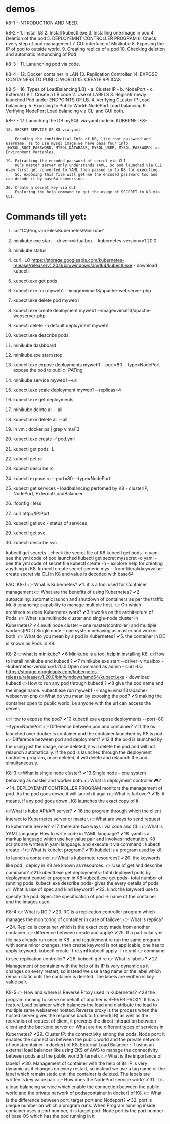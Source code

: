 # demos
k8-1 - INTRODUCTION AND NEED.

k8-2 -  1.	Install k8
	2.	Install kubectl.exe
	3.	Installing one image in pod
	4.	Deletion of the pod
	5.	DEPLOYEMNT CONTROLLER PROGRAM
	6.	Check every step of pod management
	7.	GUI interface of Minikube
	8.	Exposing the IP of pod to outside world.
	9.	Creating replica of a pod
	10.	Checking deletion and automatic relaunching of Pod

k8-3 -  11.     Lanunching pod via code.


k8-4 -  12.	Docker container in LAN 
	13. 	Replication Controller
	14.     EXPOSE CONTAINERS TO PUBLIC WORLD
	15. 	CREATE RPLICAS

k8-5 -  16.	Types of LoadBalancing(LB) - a. Cluster IP - b. NodePort - c. External LB
	1. Create a LB code
	2. Use of LABELS
	3. Regisetr newly launched Pod under ENDPOINTS OF LB.
	4. Verifying CLuster IP Load balancing.
	5. Exposing to Public World: NodePort Load balancing
	6. Verifying NodePort Load balancing via CLI and GUI both.




k8-7 - 	17.	Launching the DB mySQL via yaml code in KUBERNETES-

	18.	SECRET SERVICE OF K8 via yaml-

		Encoding the confidential Info of DB, like root_passwrod and username, as to use mysql image we have pass four info (MYSQL_ROOT_PASSWORD, MYSQL_DATABASE, MYSQL_USER, MYSQL_PASSWORD) as Environment Variables.

	19.	Extracting the encoded password of secret via CLI –
		K8’s master server only understands YAML, so pod launched via CLI even first get converted to YAML then passed in to K8 for executing.
		So, exposing this file will get me the encoded password too and can decode it by base64 conversion.

	20.	Create a secret key via CLI
		Exploring the help command to get the usage of SECERET in K8 via CLI.

# Commands till yet: 

1. cd "C:\Program Files\Kubernetes\Minikube"
2. minikube.exe start --driver=virtualbox --kubernetes-version=v1.20.0
3. minikube status
4. curl -LO https://storage.googleapis.com/kubernetes-release/release/v1.20.0/bin/windows/amd64/kubectl.exe - download kubectl
5. kubectl.exe get pods  
6. kubectl.exe run myweb1 --image=vimal13/apache-webserver-php
7. kubectl.exe delete pod myweb1
8. kubectl.exe create deployment myweb1 --image=vimal13/apache-webserver-php
9. kubectl delete -n default deployment myweb1
10. kubectl.exe describe pods
11. minikube dashboard
12. minikube.exe start/stop
13. kubectl.exe expose deployments myweb1  --port=80  --type=NodePort - expose the pod to public -PATing
14. minikube service myweb1 --url
15. kubectl.exe scale deployment myweb1 --replicas=4
16. kubectl.exe get deployments
17. minikube delete all --all
18. kubectl.exe delete all --all
19. in vm : docker ps |  grep vimal13
20. kubectl.exe create -f pod.yml 

21. kubectl get pods -L <labelKeyName>
22. kubectl get rc   
23. kubectl describe rc <rcName>
24. kubectl expose rc <rcName>  --port=80  --type=NodePort
25. kubectl get services  - loadbalancing perfomed by K8 - clusterIP, NodePort, External LoadBalancer
26. ifconfig | less 
27. curl http://IP:Port

28. kubectl get svc -    status of services
29. kubectl get svc <podName>
30. kubectl describe svc <podName>

kubectl get secrets   						- check the secret file of K8
kubectl get pods <podanme> -o yaml.				- see the yml code of pod launched
kubectl get secret mysecret -o yaml				- see the yml code of secret file
kubectl create -h						- exlplore help for creating anything in K8.
kubectl create secret generic mys  --from-literal=key=value	- create secret via CLI in K8 and value is decoded with base64 

FAQ:
K8-1
👉 What is Kubernetes?
✔1. it is a tool used for Container management
👉 What are the benefits of using Kubernetes?
✔2. autoscaling: automatic launch and shutdown of containers as per the traffic.
Multi tenancing: capability to manage multiple host.
👉 On which architecture does Kubernetes work?
✔3.it works on the architecture of Pods.
👉 What is a multinode cluster and single-node cluster in Kubernetes?
✔4.multi node cluster – one master(controller) and multiple workers(POD)
Single node – one system behaving as master and worker both.
👉 What do you mean by a pod in Kubernetes?
✔5. the container in DE is known as Pods in K8.


K8-2
👉what is minikube?
✔6  Minikube is a tool help in installing K8.
👉How to install minikube and kubectl ?
✔7 minikube.exe start --driver=virtualbox --kubernetes-version=v1.20.0
Open command as admin - curl -LO https://storage.googleapis.com/kubernetes-release/release/v1.20.0/bin/windows/amd64/kubectl.exe - download kubectl
👉How to run any pod through kubectl ?
✔8  give the pod name and the image name.
kubectl.exe run myweb1 --image=vimal13/apache-webserver-php
👉What do you mean by exposing the pod?
✔9 making the container open to public world, i.e anyone with the url can access the server.

👉How to expose the pod?
✔10 kubectl.exe expose deployments <podname>  --port=80  --type=NodePort
👉 Difference between pod and container?
✔11 the os launched over docker is container and the container launched by K8 is pod.
👉 Difference between pod and deployment?
✔12 if the pod is launched by the using just the image, once deleted, it will delete the pod and will not relaunch automatically.
If the pod is launched through the deployment controller program, once deleted, it will delete and relaunch the pod simultaneously.

K8-3
👉What is single node cluster?
✔13 Single node – one system behaving as master and worker both.
👉What is deployment controller 🎮?
✔14. DEPLOYEMNT CONTROLLER PROGRAM monitors the management of pod. As the pod goes down, it will launch it again
👉What is fail over?
✔15. it means, if any pod goes down , K8 launches the exact copy of it.



👉What is kube API/API server?
✔ 16.the program through which the client interact to Kubernetes server or master.
👉What are ways to send request to kubernete Server?
✔17. there are two ways : via code and CLI.
👉What is YAML language.How to write code in YAML language?
✔18. yaml is a markup language which use key value pair and involves indentation. K8 scripts are written in yaml language. and execute it via command : kubectl create -f <filename>
👉What is kubelet program?
✔19.kubelet is a program used by k8 to launch a container.
👉What is kubernete resources?
✔20. the keywords like pod , deploy in K8 are known as resources.
👉 Use of get and describe command?
✔21.kubectl.exe get deployments- total deployed pods by deployment controller program in K8
kubectl.exe get pods- total number of running pods.
kubectl.exe describe pods- gives the every details of pods.
👉 What is use of spec and kind keyword?
✔22. kind: the keyword use to specify the pod.
Spec:  the specification of pod -> name of the container and the images used.

K8-4
👉 What is RC ?
✔23. RC is a replication controller program which manages the monitoring of container in case of failover.
👉 What is replica?
✔24. Replica is container which is the exact copy made from another container.
👉 difference between create and apply?
✔25. If a particular yml file has already run once in K8 , and requirement re run the same program with some minor changes, then create keyword is not applicable, one has to apply keyword.
kubectl create -f rc.yml
kubectl apply -f rc.yml
👉 command to see replication controller?
✔26. kubectl get rc
👉 What is labels ?
✔27. Management of container with the help of its IP is very dynamic as it changes on every restart, so instead we use a tag name or the label which remain static until the container is deleted. The labels are written is key value pair.


K8-5
👉 How and where is Reverse Proxy used in Kubernetes?
✔28 the program running to serve on behalf of another is SERVER PROXY. 
It has a feature Load balancer which balances the load and distribute the load to multiple same webserver hosted. 
Reverse proxy is the process when the hosted server gives the response back to fronend(LB) as well as the recreation of request of client, it prevents the direct interaction between client and the backend server 
👉 What are the different types of services in Kubernetes?
✔29.  Cluster IP: the connectivity among the pods.
Node port: it enables the connection between the public world and the private network of pods(container in docker) of K8. 
External Load Balancer : if using an external load balancer like using EKS of AWS to manage the connectivity between pods and the public world(Internet).
👉 What is the importance of labels?
✔30. Management of container with the help of its IP is very dynamic as it changes on every restart, so instead we use a tag name or the label which remain static until the container is deleted. The labels are written is key value pair.
👉 How does the NodePort service work?
✔31. it is a load balancing service which enable the connection between the public world and the private network of pods(container in docker) of K8.
👉 What is the difference between port, target port and Nodeport?
✔32. port is unique number on which a program runs.
When Program running inside container uses a port number, it is target port.
Node port is the port number of base OS which has the pod running in it


